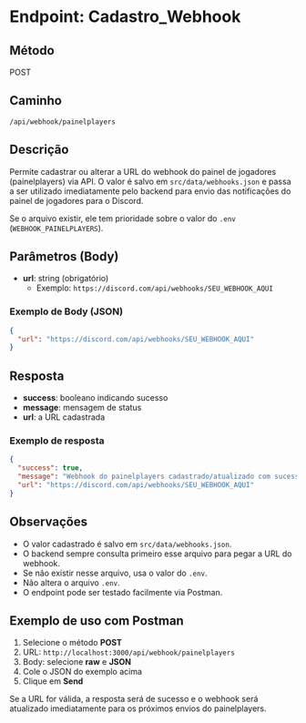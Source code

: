 # Endpoint: Cadastro_Webhook

## Método
POST

## Caminho
`/api/webhook/painelplayers`

## Descrição
Permite cadastrar ou alterar a URL do webhook do painel de jogadores (painelplayers) via API. O valor é salvo em `src/data/webhooks.json` e passa a ser utilizado imediatamente pelo backend para envio das notificações do painel de jogadores para o Discord.

Se o arquivo existir, ele tem prioridade sobre o valor do `.env` (`WEBHOOK_PAINELPLAYERS`).

## Parâmetros (Body)
- **url**: string (obrigatório)
  - Exemplo: `https://discord.com/api/webhooks/SEU_WEBHOOK_AQUI`

### Exemplo de Body (JSON)
```json
{
  "url": "https://discord.com/api/webhooks/SEU_WEBHOOK_AQUI"
}
```

## Resposta
- **success**: booleano indicando sucesso
- **message**: mensagem de status
- **url**: a URL cadastrada

### Exemplo de resposta
```json
{
  "success": true,
  "message": "Webhook do painelplayers cadastrado/atualizado com sucesso.",
  "url": "https://discord.com/api/webhooks/SEU_WEBHOOK_AQUI"
}
```

## Observações
- O valor cadastrado é salvo em `src/data/webhooks.json`.
- O backend sempre consulta primeiro esse arquivo para pegar a URL do webhook.
- Se não existir nesse arquivo, usa o valor do `.env`.
- Não altera o arquivo `.env`.
- O endpoint pode ser testado facilmente via Postman.

## Exemplo de uso com Postman
1. Selecione o método **POST**
2. URL: `http://localhost:3000/api/webhook/painelplayers`
3. Body: selecione **raw** e **JSON**
4. Cole o JSON do exemplo acima
5. Clique em **Send**

Se a URL for válida, a resposta será de sucesso e o webhook será atualizado imediatamente para os próximos envios do painelplayers. 